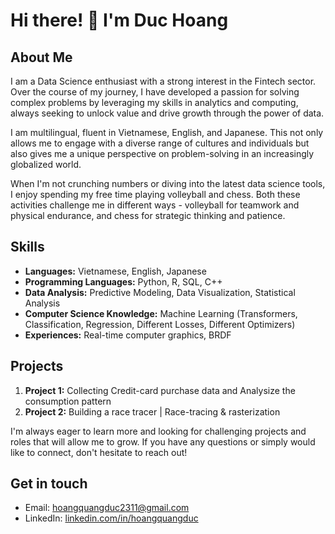 # Hi there! 👋 I'm Duc Hoang

## About Me

I am a Data Science enthusiast with a strong interest in the Fintech sector. Over the course of my journey, I have developed a passion for solving complex problems by leveraging my skills in analytics and computing, always seeking to unlock value and drive growth through the power of data.

I am multilingual, fluent in Vietnamese, English, and Japanese. This not only allows me to engage with a diverse range of cultures and individuals but also gives me a unique perspective on problem-solving in an increasingly globalized world.

When I'm not crunching numbers or diving into the latest data science tools, I enjoy spending my free time playing volleyball and chess. Both these activities challenge me in different ways - volleyball for teamwork and physical endurance, and chess for strategic thinking and patience.

## Skills

- **Languages:** Vietnamese, English, Japanese
- **Programming Languages:** Python, R, SQL, C++
- **Data Analysis:** Predictive Modeling, Data Visualization, Statistical Analysis
- **Computer Science Knowledge:** Machine Learning (Transformers, Classification, Regression, Different Losses, Different Optimizers)
- **Experiences:** Real-time computer graphics, BRDF

## Projects

1. **Project 1:** Collecting Credit-card purchase data and Analysize the consumption pattern
2. **Project 2:** Building a race tracer | Race-tracing & rasterization
<!--
3. **Project 2:** 
4. **Project 3:** 
-->

I'm always eager to learn more and looking for challenging projects and roles that will allow me to grow. If you have any questions or simply would like to connect, don't hesitate to reach out!

## Get in touch

- Email: hoangquangduc2311@gmail.com
- LinkedIn: [linkedin.com/in/hoangquangduc](https://www.linkedin.com/in/hoangquangduc/)
<!--
- Twitter: 
-->
